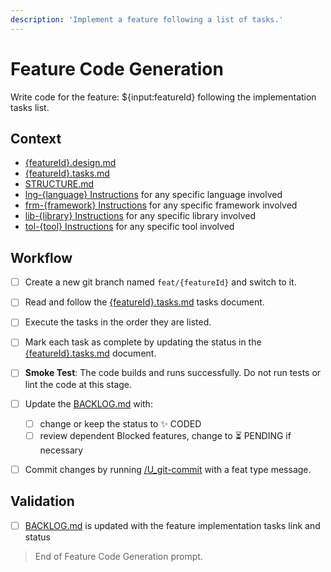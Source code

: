 ```yaml
---
description: 'Implement a feature following a list of tasks.'
---
```


# Feature Code Generation

Write code for the feature: ${input:featureId} following the implementation tasks list.

## Context

- [{featureId}.design.md](/docs/backlog/{featureId}.design.md)
- [{featureId}.tasks.md](/docs/backlog/{featureId}.tasks.md)
- [STRUCTURE.md](/docs/STRUCTURE.md)
- [lng-{language} Instructions](../instructions/lng_{language}.instructions.md) for any specific language involved
- [frm-{framework} Instructions](../instructions/frm_{framework}.instructions.md) for any specific framework involved
- [lib-{library} Instructions](../instructions/lib_{library}.instructions.md) for any specific library involved
- [tol-{tool} Instructions](../instructions/tol_{tool}.instructions.md) for any specific tool involved

  
## Workflow

- [ ] Create a new git branch named `feat/{featureId}` and switch to it.

- [ ] Read and follow the [{featureId}.tasks.md](/docs/backlog/{featureId}.tasks.md) tasks document.

- [ ] Execute the tasks in the order they are listed.

- [ ] Mark each task as complete by updating the status in the [{featureId}.tasks.md](/docs/backlog/{featureId}.tasks.md) document.

- [ ] **Smoke Test**: The code builds and runs successfully. Do not run tests or lint the code at this stage.

- [ ] Update the [BACKLOG.md](/docs/BACKLOG.md) with:
  - [ ] change or keep the status to ✨ CODED
  - [ ] review dependent Blocked features, change to ⏳ PENDING if necessary

- [ ] Commit changes by running [/U_git-commit](U_git-commit.prompt.md) with a feat type message.

## Validation

- [ ] [BACKLOG.md](/docs/BACKLOG.md) is updated with the feature implementation tasks link and status

> End of Feature Code Generation prompt.
